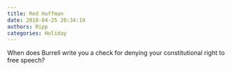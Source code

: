 ```yaml
---
title: Red Huffman
date: 2018-04-25 20:34:19
authors: Ripp
categories: Holiday
---
```


 When does Burrell write you a check for denying your constitutional right to free speech?